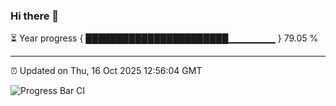 ### Hi there 👋

⏳ Year progress { ███████████████████████▁▁▁▁▁▁▁ } 79.05 %

---

⏰ Updated on Thu, 16 Oct 2025 12:56:04 GMT

![Progress Bar CI](https://github.com/DhruviPatel157/GitHub-Actions-Demo/workflows/Progress%20Bar%20CI/badge.svg)
